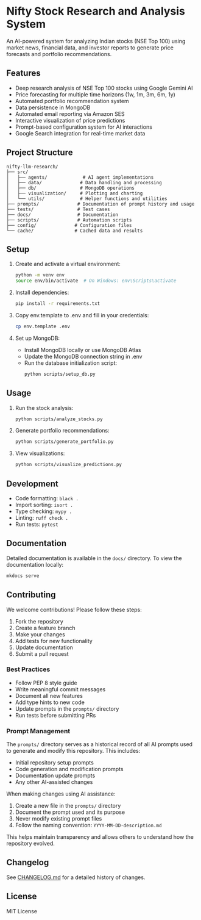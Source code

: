 # Nifty Stock Research and Analysis System

An AI-powered system for analyzing Indian stocks (NSE Top 100) using market news, financial data, and investor reports to generate price forecasts and portfolio recommendations.

## Features

- Deep research analysis of NSE Top 100 stocks using Google Gemini AI
- Price forecasting for multiple time horizons (1w, 1m, 3m, 6m, 1y)
- Automated portfolio recommendation system
- Data persistence in MongoDB
- Automated email reporting via Amazon SES
- Interactive visualization of price predictions
- Prompt-based configuration system for AI interactions
- Google Search integration for real-time market data

## Project Structure

```
nifty-llm-research/
├── src/
│   ├── agents/             # AI agent implementations
│   ├── data/              # Data handling and processing
│   ├── db/                # MongoDB operations
│   ├── visualization/     # Plotting and charting
│   └── utils/             # Helper functions and utilities
├── prompts/              # Documentation of prompt history and usage
├── tests/                # Test cases
├── docs/                 # Documentation
├── scripts/              # Automation scripts
├── config/              # Configuration files
└── cache/               # Cached data and results
```

## Setup

1. Create and activate a virtual environment:
   ```bash
   python -m venv env
   source env/bin/activate  # On Windows: env\Scripts\activate
   ```

2. Install dependencies:
   ```bash
   pip install -r requirements.txt
   ```

3. Copy env.template to .env and fill in your credentials:
   ```bash
   cp env.template .env
   ```

4. Set up MongoDB:
   - Install MongoDB locally or use MongoDB Atlas
   - Update the MongoDB connection string in .env
   - Run the database initialization script:
     ```bash
     python scripts/setup_db.py
     ```

## Usage

1. Run the stock analysis:
   ```bash
   python scripts/analyze_stocks.py
   ```

2. Generate portfolio recommendations:
   ```bash
   python scripts/generate_portfolio.py
   ```

3. View visualizations:
   ```bash
   python scripts/visualize_predictions.py
   ```

## Development

- Code formatting: `black .`
- Import sorting: `isort .`
- Type checking: `mypy .`
- Linting: `ruff check .`
- Run tests: `pytest`

## Documentation

Detailed documentation is available in the `docs/` directory. To view the documentation locally:

```bash
mkdocs serve
```

## Contributing

We welcome contributions! Please follow these steps:

1. Fork the repository
2. Create a feature branch
3. Make your changes
4. Add tests for new functionality
5. Update documentation
6. Submit a pull request

### Best Practices

- Follow PEP 8 style guide
- Write meaningful commit messages
- Document all new features
- Add type hints to new code
- Update prompts in the `prompts/` directory
- Run tests before submitting PRs

### Prompt Management

The `prompts/` directory serves as a historical record of all AI prompts used to generate and modify this repository. This includes:
- Initial repository setup prompts
- Code generation and modification prompts
- Documentation update prompts
- Any other AI-assisted changes

When making changes using AI assistance:
1. Create a new file in the `prompts/` directory
2. Document the prompt used and its purpose
3. Never modify existing prompt files
4. Follow the naming convention: `YYYY-MM-DD-description.md`

This helps maintain transparency and allows others to understand how the repository evolved.

## Changelog

See [CHANGELOG.md](CHANGELOG.md) for a detailed history of changes.

## License

MIT License
